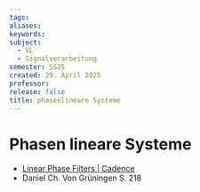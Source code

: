 ```yaml
---
tags: 
aliases: 
keywords: 
subject:
  - VL
  - Signalverarbeitung
semester: SS25
created: 29. April 2025
professor: 
release: false
title: phasenlineare Systeme
---
```


# Phasen lineare Systeme

- [Linear Phase Filters | Cadence](https://resources-pcb-cadence-com.translate.goog/blog/2024-linear-phase-filters?_x_tr_sl=en&_x_tr_tl=de&_x_tr_hl=de&_x_tr_pto=sge)
- Daniel Ch. Von Grüningen S. 218